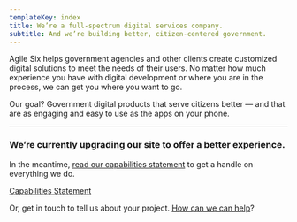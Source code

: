```yaml
---
templateKey: index
title: We’re a full-spectrum digital services company.
subtitle: And we’re building better, citizen-centered government.
---
```


Agile Six helps government agencies and other clients create customized digital solutions to meet the needs of their users. No matter how much experience you have with digital development or where you are in the process, we can get you where you want to go. 

Our goal? Government digital products that serve citizens better — and that are as engaging and easy to use as the apps on your phone.

--------

### We’re currently upgrading our site to offer a better experience.

In the meantime, <a href="/docs/agile-six-capabilities.pdf" download>read our capabilities statement</a> to get a handle on everything we do.

<a href="/docs/agile-six-capabilities.pdf" download class="btn-link">Capabilities Statement</a>

Or, get in touch to tell us about your project. [How can we can help](<mailto: contact@agile6.com>)?